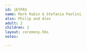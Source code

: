 ```yaml
---
id: jEtPAS
name: Mark Rubin & Stefania Paolini
also: Philip and Alex
adult: 2
children: 2
layout: ceremony.hbs
notes:

---
```

